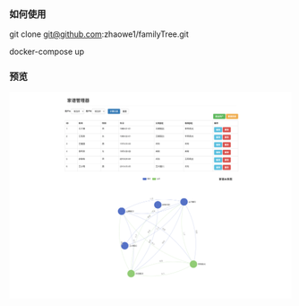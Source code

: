 ### 如何使用
git clone git@github.com:zhaowe1/familyTree.git

docker-compose up

### 预览
![screenshot](./screenshot.png)


